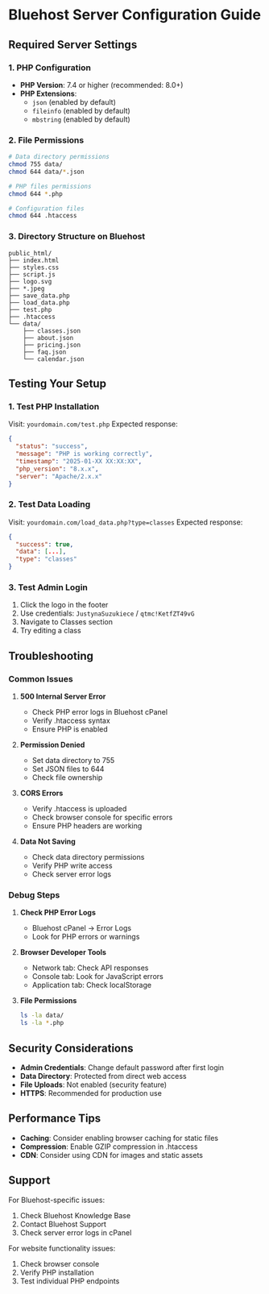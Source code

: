 # Bluehost Server Configuration Guide

## Required Server Settings

### 1. PHP Configuration

- **PHP Version**: 7.4 or higher (recommended: 8.0+)
- **PHP Extensions**:
  - `json` (enabled by default)
  - `fileinfo` (enabled by default)
  - `mbstring` (enabled by default)

### 2. File Permissions

```bash
# Data directory permissions
chmod 755 data/
chmod 644 data/*.json

# PHP files permissions
chmod 644 *.php

# Configuration files
chmod 644 .htaccess
```

### 3. Directory Structure on Bluehost

```
public_html/
├── index.html
├── styles.css
├── script.js
├── logo.svg
├── *.jpeg
├── save_data.php
├── load_data.php
├── test.php
├── .htaccess
└── data/
    ├── classes.json
    ├── about.json
    ├── pricing.json
    ├── faq.json
    └── calendar.json
```

## Testing Your Setup

### 1. Test PHP Installation

Visit: `yourdomain.com/test.php`
Expected response:

```json
{
  "status": "success",
  "message": "PHP is working correctly",
  "timestamp": "2025-01-XX XX:XX:XX",
  "php_version": "8.x.x",
  "server": "Apache/2.x.x"
}
```

### 2. Test Data Loading

Visit: `yourdomain.com/load_data.php?type=classes`
Expected response:

```json
{
  "success": true,
  "data": [...],
  "type": "classes"
}
```

### 3. Test Admin Login

1. Click the logo in the footer
2. Use credentials: `JustynaSuzukiece` / `qtmc!KetfZT49vG`
3. Navigate to Classes section
4. Try editing a class

## Troubleshooting

### Common Issues

1. **500 Internal Server Error**

   - Check PHP error logs in Bluehost cPanel
   - Verify .htaccess syntax
   - Ensure PHP is enabled

2. **Permission Denied**

   - Set data directory to 755
   - Set JSON files to 644
   - Check file ownership

3. **CORS Errors**

   - Verify .htaccess is uploaded
   - Check browser console for specific errors
   - Ensure PHP headers are working

4. **Data Not Saving**
   - Check data directory permissions
   - Verify PHP write access
   - Check server error logs

### Debug Steps

1. **Check PHP Error Logs**

   - Bluehost cPanel → Error Logs
   - Look for PHP errors or warnings

2. **Browser Developer Tools**

   - Network tab: Check API responses
   - Console tab: Look for JavaScript errors
   - Application tab: Check localStorage

3. **File Permissions**
   ```bash
   ls -la data/
   ls -la *.php
   ```

## Security Considerations

- **Admin Credentials**: Change default password after first login
- **Data Directory**: Protected from direct web access
- **File Uploads**: Not enabled (security feature)
- **HTTPS**: Recommended for production use

## Performance Tips

- **Caching**: Consider enabling browser caching for static files
- **Compression**: Enable GZIP compression in .htaccess
- **CDN**: Consider using CDN for images and static assets

## Support

For Bluehost-specific issues:

1. Check Bluehost Knowledge Base
2. Contact Bluehost Support
3. Check server error logs in cPanel

For website functionality issues:

1. Check browser console
2. Verify PHP installation
3. Test individual PHP endpoints
